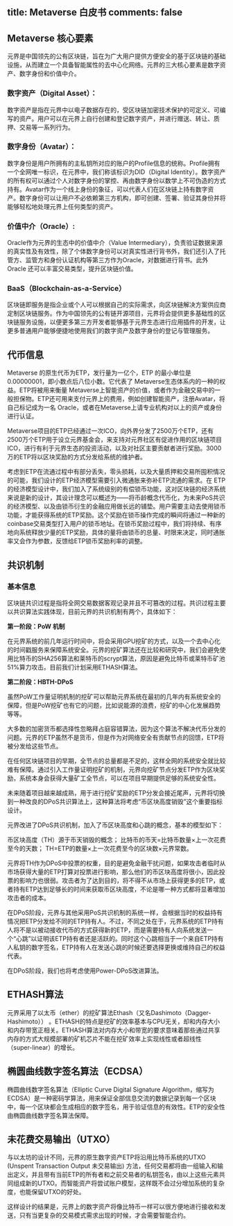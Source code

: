 title: Metaverse 白皮书
comments: false
---

## Metaverse 核心要素

元界是中国领先的公有区块链，旨在为广大用户提供方便安全的基于区块链的基础设施，从而建立一个具备智能属性的去中心化网络。元界的三大核心要素是数字资产、数字身份和价值中介。

### 数字资产（Digital Asset）：

数字资产是指在元界中以电子数据存在的，受区块链加密技术保护的可定义、可编写的资产。用户可以在元界上自行创建和登记数字资产，并进行赠送、转让、质押、交易等一系列行为。

### 数字身份（Avatar）：

数字身份是用户所拥有的主私钥所对应的账户的Profile信息的统称。Profile拥有一个全网唯一标识，在元界中，我们称该标识为DID（Digital Identity）。数字资产的所有权可以通过个人对数字身份的掌控、再由数字身份以数学上不可伪造的方式持有。Avatar作为一个线上身份的象征，可以代表人们在区块链上持有数字资产。数字身份可以让用户不必依赖第三方机构，即可创建、签署、验证其身份并将能够轻松地处理元界上任何类型的资产。

### 价值中介（Oracle）:

Oracle作为元界的生态中的价值中介（Value Intermediary），负责验证数据来源的真实性及有效性，除了个体数字身份可以对真实性进行背书外，我们还引入了托管方、监管方和身份认证机构等第三方作为Oracle，对数据进行背书。此外 Oracle 还可以丰富交易类型，提升区块链价值。

### BaaS（Blockchain-as-a-Service）

区块链即服务是指企业或个人可以根据自己的实际需求，向区块链解决方案供应商定制区块链服务。作为中国领先的公有链开源项目，元界将会提供更多基础性的区块链服务设施，以便更多第三方开发者能够基于元界生态进行应用插件的开发，让更多普通用户能够便捷地使用我们的数字资产及数字身份的登记与管理服务。

## 代币信息

Metaverse 的原生代币为ETP，发行量为一亿个，ETP 的最小单位是0.00000001，即小数点后八位小数。它代表了 Metaverse生态体系内的一种的权益。ETP将被用来衡量 Metaverse上智能资产的价值，或者作为金融交易中的一般担保物。ETP还可用来支付元界上的费用，例如创建智能资产，注册Avatar，将自己标记成为一名 Oracle，或者在Metaverse上请专业机构对以上的资产或身份进行认证。

Metaverse项目的ETP已经通过一次ICO，向外界分发了2500万个ETP，还有2500万个ETP用于设立元界基金会，来支持对元界社区有促进作用的区块链项目ICO，进行有利于元界生态的投资活动，以及对社区主要贡献者进行奖励。3000万的ETP将以区块奖励的方式分发给系统的维护者。

考虑到ETP在流通过程中有部分丢失，零头损耗，以及大量质押和交易所囤积情况的可能，我们设计的ETP经济模型需要引入微通胀来弥补ETP流通的需求。在 ETP 的经济模型设计中，我们加入了系统级别的有偿锁币功能，这对区块链的经济系统来说是新的设计，其设计理念可以概述为——将币龄概念代币化，为未来PoS共识的经济模型、以及由锁币衍生的金融应用做长远的铺垫。用户需要主动去使用锁币功能，才能获得系统的ETP奖励。这个奖励在锁币操作完成的瞬间将通过一种新的coinbase交易类型打入用户的锁币地址。在锁币奖励过程中，我们将持续、有序地向系统释放少量的ETP奖励，具体的量将由锁币的总量、时限来决定，同时通胀率又会作为参数，反馈给ETP锁币奖励利率的调整。

## 共识机制

### 基本信息

区块链共识过程是指将全网交易数据客观记录并且不可篡改的过程。共识过程主要以共识算法实践体现，目前元界的共识机制有两个，具体如下：

**第一阶段：PoW 机制**

在元界系统的前几年运行时间中，将会采用GPU挖矿的方式，以及一个去中心化的时间戳服务来保障系统安全。元界的挖矿算法还在比较和研究中，我们会避免使用比特币的SHA256算法和莱特币的scrypt算法，原因是避免比特币或莱特币矿池51%算力攻击。目前我们计划采用ETHASH算法。

**第二阶段：HBTH-DPoS**

虽然PoW工作量证明机制的挖矿可以帮助元界系统在最初的几年内有系统安全的保障，但是PoW挖矿也有它的问题，比如说能源的浪费，挖矿的中心化发展趋势等等。

大多数的加密货币都选择性忽略拜占庭容错算法，因为这个算法不解决代币分发的问题。元界的ETP虽然不是货币，但是作为对网络安全有贡献节点的回馈，ETP将被分发给这些节点。

在任何区块链项目的早期，全节点的总量都是不足的，这样全网的系统安全就比较难有保障。通过引入工作量证明挖矿的机制，元界向挖矿节点分发ETP作为区块奖励，系统本身会获得大量矿工全节点，可以在项目早期提供足够的系统安全性。

未来随着项目越来越成熟，用于进行挖矿奖励的ETP分发会接近尾声，元界将切换到一种改良的DPoS共识算法上，这种算法将考虑“币区块高度销毁”这个重要指标设计。

元界改进了DPoS共识机制，加入了币区块高度和心跳的概念，基本的模型如下：

币区块高度（TH）源于币天销毁的概念；
比特币的币天=比特币数量×上一次花费至今的天数；
TH=ETP的数量×上一次花费至今的区块数×元界常数。

元界将TH作为DPoS中投票的权重，目的是避免金融干扰问题，如果攻击者临时从市场获得大量的ETP打算对投票进行影响，那么他们的币区块高度将很小，因此投票的影响力也很弱。攻击者为了达到目的，将不得不从市场上获得更多的ETP，或者持有ETP达到足够长的时间来获取币区块高度，不论是哪一种方式都将显著增加攻击者的成本。

在DPoS阶段，元界与其他采用PoS共识机制的系统一样，会根据当时的权益持有情况把ETP分发给不同的ETP持有人。不过，不同之处在于，元界系统的ETP持有人将不是以被动接收代币的方式获得新的ETP，而是需要持有人向系统发送一个“心跳”以证明该ETP持有者还是活跃的。同时这个心跳相当于一个来自ETP持有人私钥的数字签名，ETP持有人在发送心跳的时候还要选择更换或维持自己的权益代表。

在DPoS阶段，我们也将考虑使用Power-DPoS改进算法。

## ETHASH算法

元界采用了以太币（ether）的挖矿算法Ethash（又名Dashimoto（Dagger-Hashimoto）） 。ETHASH的特点是挖矿的效率基本与CPU无关，却和内存大小和内存带宽正相关。ETHASH算法对内存大小和带宽的要求意味着那些通过共享内存的方式大规模部署的矿机芯片不能在挖矿效率上实现线性或者超线性（super-linear）的增长。

## 椭圆曲线数字签名算法（ECDSA）

椭圆曲线数字签名算法（Elliptic Curve Digital Signature Algorithm，缩写为ECDSA）是一种密码学算法，用来保证全部信息交流的数据记录到每一个区块中，每一个区块都会生成相应的数字签名，用于验证信息的有效性。ETP的安全性由椭圆曲线数字签名算法保障。

## 未花费交易输出（UTXO）

与以太坊的设计不同，元界的原生数字资产ETP将沿用比特币系统的UTXO (Unspent Transaction Output 未交易输出) 方法，任何交易都将由一组输入和输出定义，并且带有当前ETP的所有者和之前交易者的私钥签名，由以上这些元素共同组成新的UTXO。而智能资产将尝试账户模型，这样既不会过分增加系统的复杂度，也能保留UTXO的好处。

这样设计的结果是，元界上的数字资产将像比特币一样可以很方便地进行接收和发送，只有当更复杂的交易模式需求出现的时候，才会需要智能合约。

